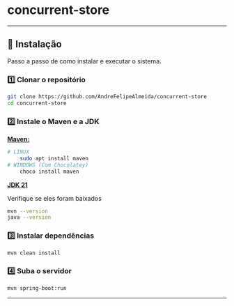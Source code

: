 # concurrent-store

---
## 🚀 Instalação  

Passo a passo de como instalar e executar o sistema.  

### **1️⃣ Clonar o repositório**  
```sh
git clone https://github.com/AndreFelipeAlmeida/concurrent-store
cd concurrent-store
```

### **2️⃣ Instale o Maven e a JDK**  
[**Maven:**](https://maven.apache.org/install.html)
```sh
# LINUX
    sudo apt install maven
# WINDOWS (Com Chocolatey)
    choco install maven
```

[**JDK 21**](https://www.oracle.com/br/java/technologies/downloads/#jdk21-linux)

Verifique se eles foram baixados
```sh
mvn --version
java --version
```

### **3️⃣ Instalar dependências**  
```sh
mvn clean install
```

### **4️⃣ Suba o servidor**  
```sh
mvn spring-boot:run
```

---